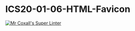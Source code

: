 # ICS20-01-06-HTML-Favicon

[![Mr Coxall's Super Linter](https://github.com/Ali-Mugamai/ICS20-01-06-HTML-Favicon/workflows/Mr%20Coxall's%20Super%20Linter/badge.svg)](https://github.com/Ali-Mugamai/ICS20-01-06-HTML-Favicon/actions/)

